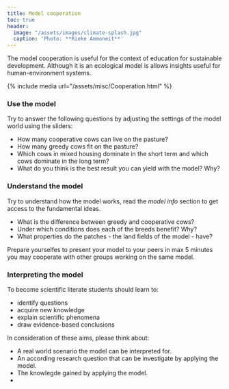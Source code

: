 ```yaml
---
title: Model cooperation
toc: true 
header: 
  image: "/assets/images/climate-splash.jpg"
  caption: 'Photo: **Rieke Ammoneit**'
---
```


The model cooperation is useful for the context of education for sustainable development. Although it is an ecological model is allows insights useful for human-environment systems.

<!--more-->
 
 {% include media url="/assets/misc/Cooperation.html" %}


### Use the model
Try to answer the following questions by adjusting the settings of the model world using the sliders:

* How many cooperative cows can live on the pasture?
* How many greedy cows fit on the pasture?
* Which cows in mixed housing dominate in the short term and which cows dominate in the long term?
* What do you think is the best result you can yield with the model? Why?

### Understand the model
Try to understand how the model works, read the *model info* section to get access to the fundamental ideas. 

* What is the difference between greedy and cooperative cows?
* Under which conditions does each of the breeds benefit? Why?
* What properties do the patches - the land fields of the model - have?

Prepare yourselfes to present your model to your peers in max 5 minutes you may cooperate with other groups working on the same model. 

### Interpreting the model
To become scientific literate students should learn to:
* identify questions
* acquire new knowledge
* explain scientific phenomena 
* draw evidence-based conclusions 

In consideration of these aims, please think about: 
* A real world scenario the model can be interpreted for. 
* An according research question that can be investigate by applying the model.
* The knowlegde gained by applying the model.
* 
